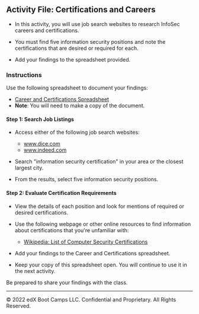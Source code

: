 ## Activity File:  Certifications and Careers

- In this activity, you will use job search websites to research InfoSec careers and certifications.

- You must find five information security positions and note the certifications that are desired or required for each.

- Add your findings to the spreadsheet provided.

### Instructions

Use the following spreadsheet to document your findings: 

- [Career and Certifications Spreadsheet](https://docs.google.com/spreadsheets/d/1fFBqz6ThWEekheg0y7Ae_80565T0KSNA5PA2O6yn3NU/copy)
- **Note**: You will need to make a copy of the document. 

#### Step 1: Search Job Listings

- Access either of the following job search websites:  
  - www.dice.com
  - www.indeed.com

- Search "information security certification" in your area or the closest largest city.

- From the results, select five information security positions.

#### Step 2: Evaluate Certification Requirements

- View the details of each position and look for mentions of required or desired certifications.

- Use the following webpage or other online resources to find information about certifications that you're unfamiliar with:
  
  - [Wikipedia: List of Computer Security Certifications](https://en.wikipedia.org/wiki/List_of_computer_security_certifications)

- Add your findings to the Career and Certifications spreadsheet. 

- Keep your copy of this spreadsheet open. You will continue to use it in the next activity. 

Be prepared to share your findings with the class.


---

© 2022 edX Boot Camps LLC. Confidential and Proprietary. All Rights Reserved.
